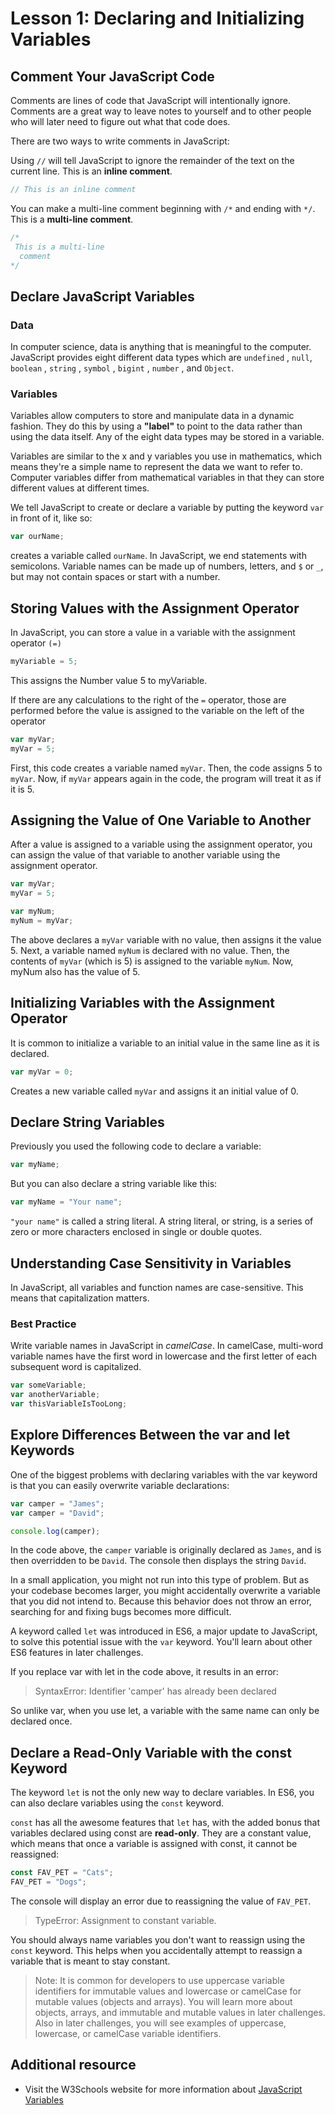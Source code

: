 # Lesson 1: Declaring and Initializing Variables


## Comment Your JavaScript Code

Comments are lines of code that JavaScript will intentionally ignore. Comments are a great way to leave notes to yourself and to
other people who will later need to figure out what that code does.

There are two ways to write comments in JavaScript:

Using `//` will tell JavaScript to ignore the remainder of the text on the current line. This is an **inline comment**.


```js
// This is an inline comment
```

You can make a multi-line comment beginning with `/*`
and ending with `*/`. This is a **multi-line comment**.


```js
/*
 This is a multi-line
  comment
*/
```


## Declare JavaScript Variables

### Data
In computer science, data is anything that is meaningful to the computer. JavaScript provides eight different data types which are
`undefined` , `null`, `boolean` , `string` , `symbol` , `bigint` , `number` , and `Object`.

### Variables

Variables allow computers to store and manipulate data in a dynamic fashion. They do this by using a **"label"** to point to the data rather than using the data itself. Any of the eight data types may be stored in a variable.

Variables are similar to the x and y variables you use in mathematics, which means they're a simple name to represent the data we want to refer to. Computer variables differ from mathematical variables in that they can store different values at different times.

We tell JavaScript to create or declare a variable by putting the keyword `var` in front of it, like so:

```js
var ourName;
```
creates a variable called `ourName`. In JavaScript, we end statements with semicolons. Variable names can be made up of numbers, letters, and `$` or `_`, but may not contain spaces or start with a number.

## Storing Values with the Assignment Operator
In JavaScript, you can store a value in a variable with the assignment operator `(=)`

```js
myVariable = 5;
```

This assigns the Number value 5 to myVariable.

If there are any calculations to the right of the `=` operator, those are performed before the value is assigned to the variable on the left of the operator

```js
var myVar;
myVar = 5;
```
First, this code creates a variable named `myVar`. Then, the code assigns 5 to `myVar`. Now, if `myVar` appears again in the code, the program will treat it as if it is 5.


## Assigning the Value of One Variable to Another
After a value is assigned to a variable using the assignment operator, you can assign the value of that variable to another variable using the assignment operator.

```js
var myVar;
myVar = 5;

var myNum;
myNum = myVar;
```

The above declares a `myVar` variable with no value, then assigns it the value 5. Next, a variable named `myNum` is declared with no value. Then, the contents of `myVar` (which is 5) is assigned to the variable `myNum`. Now, myNum also has the value of 5.

## Initializing Variables with the Assignment Operator
It is common to initialize a variable to an initial value in the same line as it is declared.

```js
var myVar = 0;
```
Creates a new variable called `myVar` and assigns it an initial value of 0.

## Declare String Variables

Previously you used the following code to declare a variable:

```js
var myName;
```

But you can also declare a string variable like this:
```js
var myName = "Your name";
```

`"your name"` is called a string literal. A string literal, or string, is a series of zero or more characters enclosed in single or double quotes.

## Understanding Case Sensitivity in Variables
In JavaScript, all variables and function names are case-sensitive. This means that capitalization matters.

### Best Practice
Write variable names in JavaScript in *camelCase*. In camelCase, multi-word variable names have the first word in lowercase and the first letter of each subsequent word is capitalized.

```js
var someVariable;
var anotherVariable;
var thisVariableIsTooLong;
```

## Explore Differences Between the var and let Keywords
One of the biggest problems with declaring variables with the var keyword is that you can easily overwrite variable declarations:

```js
var camper = "James";
var camper = "David";

console.log(camper);
```
In the code above, the `camper` variable is originally declared as `James`, and is then overridden to be `David`. The console then displays the string `David`.

In a small application, you might not run into this type of problem. But as your codebase becomes larger, you might accidentally overwrite a variable that you did not intend to. Because this behavior does not throw an error, searching for and fixing bugs becomes more difficult.

A keyword called `let` was introduced in ES6, a major update to JavaScript, to solve this potential issue with the `var` keyword. You'll learn about other ES6 features in later challenges.

If you replace var with let in the code above, it results in an error:

> SyntaxError: Identifier 'camper' has already been declared

So unlike var, when you use let, a variable with the same name can only be declared once.

## Declare a Read-Only Variable with the const Keyword
The keyword `let` is not the only new way to declare variables. In ES6, you can also declare variables using the `const` keyword.

`const` has all the awesome features that `let` has, with the added bonus that variables declared using const are **read-only**. They are a constant value, which means that once a variable is assigned with const, it cannot be reassigned:

```js
const FAV_PET = "Cats";
FAV_PET = "Dogs";
```

The console will display an error due to reassigning the value of `FAV_PET`.

> TypeError: Assignment to constant variable.

You should always name variables you don't want to reassign using the `const` keyword. This helps when you accidentally attempt to reassign a variable that is meant to stay constant.

 > Note: It is common for developers to use uppercase variable identifiers for immutable values and lowercase or camelCase for mutable values (objects and arrays). You will learn more about objects, arrays, and immutable and mutable values in later challenges. Also in later challenges, you will see examples of uppercase, lowercase, or camelCase variable identifiers.
 

 ## Additional resource 

 - Visit the W3Schools website for more information about [JavaScript Variables](https://www.w3schools.com/js/js_variables.asp)